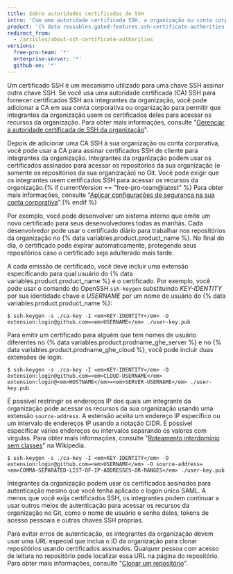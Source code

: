 ```yaml
---
title: Sobre autoridades certificadas de SSH
intro: 'Com uma autoridade certificada SSH, a organização ou conta corporativa pode oferecer certificados SSH para os integrantes usarem ao acessar seus recursos com o Git.'
product: '{% data reusables.gated-features.ssh-certificate-authorities %}'
redirect_from:
  - /articles/about-ssh-certificate-authorities
versions:
  free-pro-team: '*'
  enterprise-server: '*'
  github-ae: '*'
---
```


Um certificado SSH é um mecanismo utilizado para uma chave SSH assinar outra chave SSH. Se você usa uma autoridade certificada (CA) SSH para fornecer certificados SSH aos integrantes da organização, você pode adicionar a CA em sua conta corporativa ou organização para permitir que integrantes da organização usem os certificados deles para acessar os recursos da organização. Para obter mais informações, consulte "[Gerenciar a autoridade certificada de SSH da organização](/articles/managing-your-organizations-ssh-certificate-authorities)".

Depois de adicionar uma CA SSH à sua organização ou conta corporativa, você pode usar a CA para assinar certificados SSH de cliente para integrantes da organização. Integrantes da organização podem usar os certificados assinados para acessar os repositórios da sua organização (e somente os repositórios da sua organização) no Git. Você pode exigir que os integrantes usem certificados SSH para acessar os recursos da organização.{% if currentVersion == "free-pro-team@latest" %} Para obter mais informações, consulte "[Aplicar configurações de segurança na sua conta corporativa](/articles/enforcing-security-settings-in-your-enterprise-account#managing-your-enterprise-accounts-ssh-certificate-authorities)".{% endif %}

Por exemplo, você pode desenvolver um sistema interno que emite um novo certificado para seus desenvolvedores todas as manhãs. Cada desenvolvedor pode usar o certificado diário para trabalhar nos repositórios da organização no {% data variables.product.product_name %}. No final do dia, o certificado pode expirar automaticamente, protegendo seus repositórios caso o certificado seja adulterado mais tarde.

A cada emissão de certificado, você deve incluir uma extensão especificando para qual usuário do {% data variables.product.product_name %} é o certificado. Por exemplo, você pode usar o comando do OpenSSH `ssh-keygen` substituindo _KEY-IDENTITY_ por sua identidade chave e _USERNAME_ por um nome de usuário do {% data variables.product.product_name %}:

```shell
$ ssh-keygen -s ./ca-key -I <em>KEY-IDENTITY</em> -O extension:login@github.com=<em>USERNAME</em> ./user-key.pub
```

Para emitir um certificado para alguém que tem nomes de usuário diferentes no {% data variables.product.prodname_ghe_server %} e no {% data variables.product.prodname_ghe_cloud %}, você pode incluir duas extensões de login.

```shell
$ ssh-keygen -s ./ca-key -I <em>KEY-IDENTITY</em> -O extension:login@github.com=<em>CLOUD-USERNAME</em> extension:login@<em>HOSTNAME</em>=<em>SERVER-USERNAME</em> ./user-key.pub
```

É possível restringir os endereços IP dos quais um integrante da organização pode acessar os recursos da sua organização usando uma extensão `source-address`. A extensão aceita um endereço IP específico ou um intervalo de endereços IP usando a notação CIDR. É possível especificar vários endereços ou intervalos separando os valores com vírgulas. Para obter mais informações, consulte "[Roteamento interdomínio sem classes](https://en.wikipedia.org/wiki/Classless_Inter-Domain_Routing#CIDR_notation)" na Wikipedia.

```shell
$ ssh-keygen -s ./ca-key -I <em>KEY-IDENTITY</em> -O extension:login@github.com=<em>USERNAME</em> -O source-address=<em>COMMA-SEPARATED-LIST-OF-IP-ADDRESSES-OR-RANGES</em> ./user-key.pub
```

Integrantes da organização podem usar os certificados assinados para autenticação mesmo que você tenha aplicado o logon único SAML. A menos que você exija certificados SSH, os integrantes podem continuar a usar outros meios de autenticação para acessar os recursos da organização no Git, como o nome de usuário e senha deles, tokens de acesso pessoais e outras chaves SSH próprias.

Para evitar erros de autenticação, os integrantes da organização devem usar uma URL especial que inclua o ID da organização para clonar repositórios usando certificados assinados. Qualquer pessoa com acesso de leitura no repositório pode localizar essa URL na página do repositório. Para obter mais informações, consulte "[Clonar um repositório](/articles/cloning-a-repository)".
